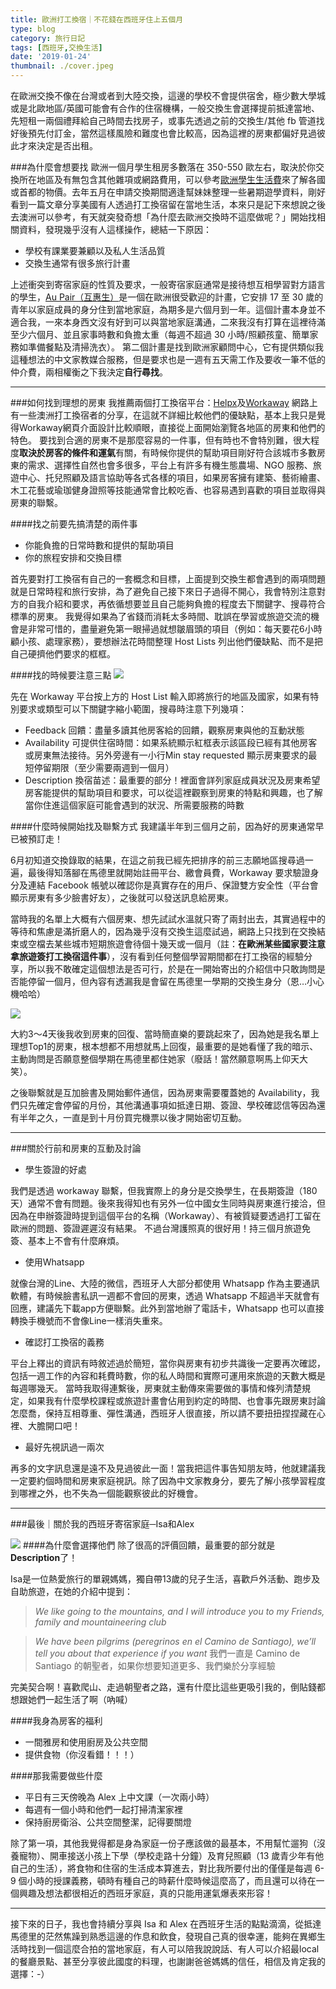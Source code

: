 ```yaml
---
title: 歐洲打工換宿｜不花錢在西班牙住上五個月
type: blog
category: 旅行日記
tags: [西班牙,交換生活]
date: '2019-01-24'
thumbnail: ./cover.jpeg
---
```


在歐洲交換不像在台灣或者到大陸交換，這邊的學校不會提供宿舍，極少數大學城或是北歐地區/英國可能會有合作的住宿機構，一般交換生會選擇提前抵達當地、先短租一兩個禮拜給自己時間去找房子，或事先透過之前的交換生/其他 fb 管道找好後預先付訂金，當然這樣風險和難度也會比較高，因為這裡的房東都偏好見過彼此才來決定是否出租。


###為什麼會想要找
歐洲一個月學生租房多數落在 350-550 歐左右，取決於你交換所在地區及有無包含其他雜項或網路費用，可以參考[歐洲學生生活費](https://www.postgrad.com/fees_and_funding/european-funding/european-student-living-costs/)來了解各國或首都的物價。去年五月在申請交換期間適逢幫妹妹整理一些暑期遊學資料，剛好看到一篇文章分享美國有人透過打工換宿留在當地生活，本來只是記下來想說之後去澳洲可以參考，有天就突發奇想「為什麼去歐洲交換時不這麼做呢？」開始找相關資料，發現幾乎沒有人這樣操作，總結一下原因：
* 學校有課業要兼顧以及私人生活品質
* 交換生通常有很多旅行計畫

上述衝突到寄宿家庭的性質及要求，一般寄宿家庭通常是接待想互相學習對方語言的學生，[Au Pair（互惠生）](https://zh.wikipedia.org/wiki/%E4%BA%92%E6%83%A0%E7%94%9F)是一個在歐洲很受歡迎的計畫，它安排 17 至 30 歲的青年以家庭成員的身分住到當地家庭，為期多是六個月到一年。這個計畫本身並不適合我，一來本身西文沒有好到可以與當地家庭溝通，二來我沒有打算在這裡待滿至少六個月、並且家事時數和負擔太重（每週不超過 30 小時/照顧孩童、簡單家務如準備餐點及清掃洗衣）。
第二個計畫是找到歐洲家顧問中心，它有提供類似我這種想法的中文家教媒合服務，但是要求也是一週有五天需工作及要收一筆不低的仲介費，兩相權衡之下我決定**自行尋找**。

---

###如何找到理想的房東
我推薦兩個打工換宿平台：[Helpx](https://www.helpx.net/)及[Workaway](https://www.workaway.info/)
網路上有一些澳洲打工換宿者的分享，在這就不詳細比較他們的優缺點，基本上我只是覺得Workaway網頁介面設計比較順眼，直接從上面開始瀏覽各地區的房東和他們的特色。
要找到合適的房東不是那麼容易的一件事，但有時也不會特別難，很大程度**取決於房客的條件和運氣**有關，有時候你提供的幫助項目剛好符合該城市多數房東的需求、選擇性自然也會多很多，平台上有許多有機生態農場、NGO 服務、旅遊中心、托兒照顧及語言協助等各式各樣的項目，如果房客擁有建築、藝術繪畫、木工花藝或瑜珈健身證照等技能通常會比較吃香、也容易遇到喜歡的項目並取得與房東的聯繫。

####找之前要先搞清楚的兩件事
* 你能負擔的日常時數和提供的幫助項目
* 你的旅程安排和交換目標

首先要對打工換宿有自己的一套概念和目標，上面提到交換生都會遇到的兩項問題就是日常時程和旅行安排，為了避免自己接下來日子過得不開心，我會特別注意對方的自我介紹和要求，再依循想要並且自己能夠負擔的程度去下關鍵字、搜尋符合標準的房東。
我覺得如果為了省錢而消耗太多時間、耽誤在學習或旅遊交流的機會是非常可惜的，盡量避免第一眼掃過就想皺眉頭的項目‎（例如：每天要花6小時顧小孩、處理家務），要想辦法花時間整理 Host Lists 列出他們優缺點、而不是把自己硬擠他們要求的框框。

####找的時候要注意三點
![](https://i.imgur.com/viGGkT2.png)

先在 Workaway 平台按上方的 Host List 輸入即將旅行的地區及國家，如果有特別要求或類型可以下關鍵字縮小範圍，搜尋時注意下列幾項：
* Feedback 回饋：盡量多讀其他房客給的回饋，觀察房東與他的互動狀態
* Availability 可提供住宿時間：如果系統顯示紅框表示該區段已經有其他房客或房東無法接待。另外旁邊有一小行Min stay requested 顯示房東要求的最短停留期限（至少需要兩週到一個月）
* Description 換宿苗述：最重要的部分！裡面會詳列家庭成員狀況及房東希望房客能提供的幫助項目和要求，可以從這裡觀察到房東的特點和興趣，也了解當你住進這個家庭可能會遇到的狀況、所需要服務的時數

####什麼時候開始找及聯繫方式
我建議半年到三個月之前，因為好的房東通常早已被預訂走！

6月初知道交換錄取的結果，在這之前我已經先把排序的前三志願地區搜尋過一遍，最後得知落腳在馬德里就開始註冊平台、繳會員費，Workaway 要求驗證身分及連結 Facebook 帳號以確認你是真實存在的用戶、保證雙方安全性（平台會顯示房東有多少臉書好友），之後就可以發送訊息給房東。

當時我的名單上大概有六個房東、想先試試水溫就只寄了兩封出去，其實過程中的等待和焦慮是滿折磨人的，因為幾乎沒有交換生這麼試過，網路上只找到在交換結束或空檔去某些城市短期旅遊會待個十幾天或一個月（註：**在歐洲某些國家要注意拿旅遊簽打工換宿這件事**），沒有看到任何整個學習期間都在打工換宿的經驗分享，所以我不敢確定這個想法是否可行，於是在一開始寄出的介紹信中只敢詢問是否能停留一個月，但內容有透漏我是會留在馬德里一學期的交換生身分（恩…小心機哈哈）

![](https://i.imgur.com/VFWCRat.png)

大約3～4天後我收到房東的回復、當時簡直樂的要跳起來了，因為她是我名單上理想Top1的房東，根本想都不用想就馬上回復，最重要的是她看懂了我的暗示、主動詢問是否願意整個學期在馬德里都住她家（廢話！當然願意啊馬上仰天大笑）。

之後聯繫就是互加臉書及開始郵件通信，因為房東需要覆蓋她的 Availability，我們只先確定會停留的月份，其他溝通事項如抵達日期、簽證、學校確認信等因為還有半年之久，一直是到十月份買完機票以後才開始密切互動。

---

###關於行前和房東的互動及討論
* 學生簽證的好處

我們是透過 workaway 聯繫，但我實際上的身分是交換學生，在長期簽證（180 天）通常不會有問題。後來我得知也有另外一位中國女生同時與房東進行接洽，但因為在申辦簽證時提到這個平台的名稱（Workaway）、有被質疑要透過打工留在歐洲的問題、簽證遲遲沒有結果。
不過台灣護照真的很好用！持三個月旅遊免簽、基本上不會有什麼麻煩。

* 使用Whatsapp

就像台灣的Line、大陸的微信，西班牙人大部分都使用 Whatsapp 作為主要通訊軟體，有時候臉書私訊一週都不會回的房東，透過 Whatsapp 不超過半天就會有回應，建議先下載app方便聯繫。此外到當地辦了電話卡，Whatsapp 也可以直接轉換手機號而不會像Line一樣消失重來。

* 確認打工換宿的義務

平台上釋出的資訊有時敘述過於簡短，當你與房東有初步共識後一定要再次確認，包括一週工作的內容和耗費時數，你的私人時間和實際可運用來旅遊的天數大概是每週哪幾天。
當時我取得連繫後，房東就主動傳來需要做的事情和條列清楚規定，如果我有什麼學校課程或旅遊計畫會佔用到約定的時間、也會事先跟房東討論怎麼喬，保持互相尊重、彈性溝通，西班牙人很直接，所以請不要扭扭捏捏藏在心裡、大膽開口吧！

* 最好先視訊過一兩次

再多的文字訊息還是遠不及見過彼此一面！當我把這件事告知朋友時，他就建議我一定要約個時間和房東家庭視訊。除了因為中文家教身分，要先了解小孩學習程度到哪裡之外，也不失為一個能觀察彼此的好機會。

---

###最後｜關於我的西班牙寄宿家庭─Isa和Alex

![](https://i.imgur.com/pQvz7jY.jpg)
####為什麼會選擇他們
除了很高的評價回饋，最重要的部分就是 **Description**了！

Isa是一位熱愛旅行的單親媽媽，獨自帶13歲的兒子生活，喜歡戶外活動、跑步及自助旅遊，在她的介紹中提到：

> *We like going to the mountains, and I will introduce you to my Friends, family and mountaineering club*

> *We have been pilgrims (peregrinos en el Camino de Santiago), we’ll tell you about that experience if you want*
我們一直是 Camino de Santiago 的朝聖者，如果你想要知道更多、我們樂於分享經驗

完美契合啊！喜歡爬山、走過朝聖者之路，還有什麼比這些更吸引我的，倒貼錢都想跟她們一起生活了啊（吶喊）

####我身為房客的福利
* 一間雅房和使用廚房及公共空間
* 提供食物（你沒看錯！！！）

####那我需要做些什麼
* 平日有三天傍晚為 Alex 上中文課（一次兩小時）
* 每週有一個小時和他們一起打掃清潔家裡
* 保持廚房衛浴、公共空間整潔，記得要關燈

除了第一項，其他我覺得都是身為家庭一份子應該做的最基本，不用幫忙遛狗（沒養寵物）、開車接送小孩上下學（學校走路十分鐘）及育兒照顧（13 歲青少年有他自己的生活），將食物和住宿的生活成本算進去，對比我所要付出的僅僅是每週 6-9 個小時的授課義務，頓時有種自己的時薪什麼時候這麼高了，而且還可以待在一個興趣及想法都很相近的西班牙家庭，真的只能用運氣爆表來形容！

---

接下來的日子，我也會持續分享與 Isa 和 Alex 在西班牙生活的點點滴滴，從抵達馬德里的茫然焦躁到熟悉這邊的作息和飲食，發現自己真的很幸運，能夠在異鄉生活時找到一個這麼合拍的當地家庭，有人可以陪我說說話、有人可以介紹最local的餐廳景點、甚至分享彼此國度的料理，也謝謝爸爸媽媽的信任，相信及肯定我的選擇：-）